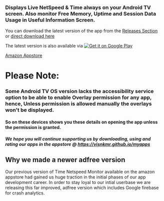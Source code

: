 ### Displays Live NetSpeed &amp; Time always on your Android TV screen. Also monitor Free Memory, Uptime and Session Data Usage in Useful Information Screen.

You can download the latest version of the app from the [Releases Section](https://github.com/visnkmr/timenetspeed/releases) or [direct download here](https://github.com/visnkmr/timenetspeed/releases/download/0.1/app-release.apk)

The latest version is also available via
[![Get it on Google Play](https://play.google.com/intl/en_us/badges/images/badge_new.png)](https://play.google.com/store/apps/details?id=visnkmr.apps.timenetspeed)

 [Amazon Appstore](https://www.amazon.com/Vishnu-N-K-Speed-Monitor/dp/B0786KC4C1/)

# Please Note:

### Some Android TV OS version lacks the accessibility service option to be able to enable Overlay permission for any app, hence, Unless permission is allowed manually the overlays won't be displayed. 
#### So on these devices shows you these details on opening the app unless the permission is granted.

##### We hope you will continue supporting us by downloading, using and rating our apps in the appstore @ https://visnkmr.github.io/myapps

## Why we made a newer adfree version

Our previous version of Time Netspeed Monitor available on the amazon appstore had gained us huge traction in the initial phases of our app development career. In order to stay loyal to our intial userbase we are releasing this far improved, adfree version which includes Google firebase for crash analytics.
